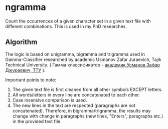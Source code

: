 # ngramma
Count the occurrences of a given character set in a given text file with different combinations. This is used in my PhD researches.

## Algorithm
The logic is based on unigramma, bigramma and trigramma used in Gamma-Classifier researched by academic Usmanov Zafar Juraevich, Tajik Technical University. ( Гамма классификатор - [академик Усманов Зафар Джураевич, ТТУ](https://en.wikipedia.org/wiki/Zafar_Usmanov) ).

Important points to note:
  1. The given text file is first cleaned from all other symbols EXCEPT letters. 
  2. All words/letters in every line are concatenated to each other.
  3. Case insensive comparison is used.
  4. The new lines in the text are respected (paragraphs are not concatenated). Therefore, in bigramma/trigramma, the results may change with change in paragraphs (new lines, "Enters", paragraphs etc.) in the provided text file.
